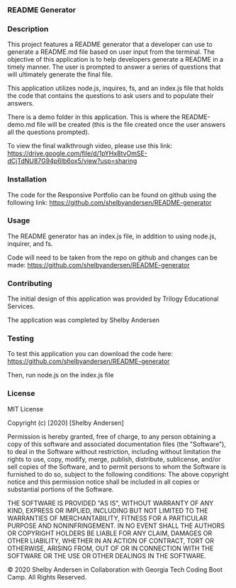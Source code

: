 ### README Generator

### Description

This project features a README generator that a developer can use to generate a README.md file based on user input from the terminal. The objective of this application is to help developers generate a README in a timely manner. The user is prompted to answer a series of questions that will ultimately generate the final file.

This application utilizes node.js, inquires, fs, and an index.js file that holds the code that contains the questions to ask users and to populate their answers.

There is a demo folder in this application. This is where the README-demo.md file will be created (this is the file created once the user answers all the questions prompted).

To view the final walkthrough video, please use this link: https://drive.google.com/file/d/1pYHx8tvOmSE-dCjTdNU87G94p6Ib6ox5/view?usp=sharing

### Installation

The code for the Responsive Portfolio can be found on github using the following link: https://github.com/shelbyandersen/README-generator

### Usage

The README generator has an index.js file, in addition to using node.js, inquirer, and fs.

Code will need to be taken from the repo on github and changes can be made:
https://github.com/shelbyandersen/README-generator

### Contributing

The initial design of this application was provided by Trilogy Educational Services.

The application was completed by Shelby Andersen

### Testing

To test this application you can download the code here:
https://github.com/shelbyandersen/README-generator

Then, run node.js on the index.js file

### License

MIT License

Copyright (c) [2020] [Shelby Andersen]

Permission is hereby granted, free of charge, to any person obtaining a copy of this software and associated documentation files (the "Software"), to deal in the Software without restriction, including without limitation the rights to use, copy, modify, merge, publish, distribute, sublicense, and/or sell copies of the Software, and to permit persons to whom the Software is furnished to do so, subject to the following conditions: The above copyright notice and this permission notice shall be included in all copies or substantial portions of the Software.

THE SOFTWARE IS PROVIDED "AS IS", WITHOUT WARRANTY OF ANY KIND, EXPRESS OR IMPLIED, INCLUDING BUT NOT LIMITED TO THE WARRANTIES OF MERCHANTABILITY, FITNESS FOR A PARTICULAR PURPOSE AND NONINFRINGEMENT. IN NO EVENT SHALL THE AUTHORS OR COPYRIGHT HOLDERS BE LIABLE FOR ANY CLAIM, DAMAGES OR OTHER LIABILITY, WHETHER IN AN ACTION OF CONTRACT, TORT OR OTHERWISE, ARISING FROM, OUT OF OR IN CONNECTION WITH THE SOFTWARE OR THE USE OR OTHER DEALINGS IN THE SOFTWARE.

© 2020 Shelby Andersen in Collaboration with Georgia Tech Coding Boot Camp. All Rights Reserved.
